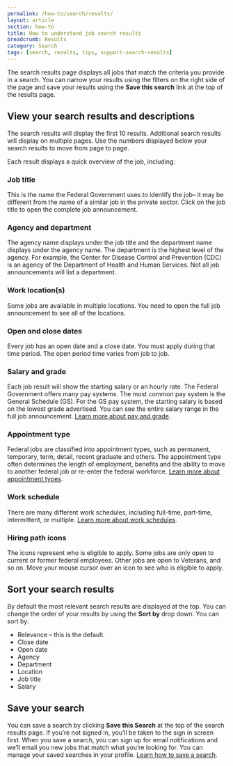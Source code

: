 ```yaml
---
permalink: /how-to/search/results/
layout: article
section: how-to
title: How to understand job search results
breadcrumb: Results
category: Search
tags: [search, results, tips, support-search-results]
---
```


The search results page displays all jobs that match the criteria you provide in a search. You can narrow your results using the filters on the right side of the page and save your results using the **Save this search** link at the top of the results page.

## View your search results and descriptions
The search results will display the first 10 results. Additional search results will display on multiple pages. Use the numbers displayed below your search results to move from page to page.

Each result displays a quick overview of the job, including:

### Job title
This is the name the Federal Government uses to identify the job– it may be different from the name of a similar job in the private sector. Click on the job title to open the complete job announcement.

### Agency and department
The agency name displays under the job title and the department name displays under the agency name.  The department is the highest level of the agency. For example, the Center for Disease Control and Prevention (CDC) is an agency of the Department of Health and Human Services. Not all job announcements will list a department.

### Work location(s)
Some jobs are available in multiple locations. You need to open the full job announcement to see all of the locations.

### Open and close dates
Every job has an open date and a close date.  You must apply during that time period.  The open period time varies from job to job.

### Salary and grade
Each job result will show the starting salary or an hourly rate. The Federal Government offers many pay systems. The most common pay system is the General Schedule (GS). For the GS pay system, the starting salary is based on the lowest grade advertised. You can see the entire salary range in the full job announcement.  [Learn more about pay and grade](../filters/pay).

### Appointment type
Federal jobs are classified into appointment types, such as permanent, temporary, term, detail, recent graduate and others. The appointment type often determines the length of employment, benefits and the ability to move to another federal job or re-enter the federal workforce. [Learn more about appointment types](../../../working-in-government/appointments/).

### Work schedule
There are many different work schedules, including full-time, part-time, intermittent, or multiple.  [Learn more about work schedules](../../../working-in-government/pay-and-leave/work-schedules/).

### Hiring path icons
The icons represent who is eligible to apply.  Some jobs are only open to current or former federal employees.  Other jobs are open to Veterans, and so on. Move your mouse cursor over an icon to see who is eligible to apply.

## Sort your search results
By default the most relevant search results are displayed at the top. You can change the order of your results by using the **Sort by** drop down. You can sort by:

* Relevance – this is the default.
* Close date
* Open date
* Agency
* Department
* Location
* Job title
* Salary

## Save your search
You can save a search by clicking **Save this Search** at the top of the search results page. If you’re not signed in, you’ll be taken to the sign in screen first. When you save a search, you can sign up for email notifications and we’ll email you new jobs that match what you’re looking for.  You can manage your saved searches in your profile. [Learn how to save a search](../save/).
